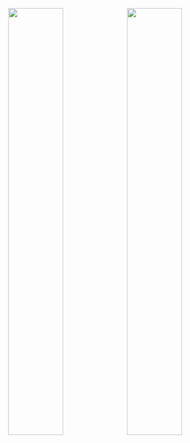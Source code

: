 
<img align="left" width="47%" src="https://github-readme-stats.vercel.app/api?username=N1K0LAAAA&show_icons=true&theme=radical" />

<img align="left" width="47%" src="https://github-readme-stats.vercel.app/api/top-langs/?username=N1K0LAAAA&layout=compact" />

